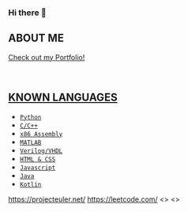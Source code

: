 ### Hi there 👋
<h2><b>ABOUT ME</b></h2>
<p><a href="https://protamlan.github.io/">Check out my Portfolio!</p>
<br>
	
<h2><b>KNOWN LANGUAGES</b></h2>
<ul>
	<li><code>Python</code></li>
	<li><code>C/C++</code></li>
	<li><code>x86 Assembly</code></li>
	<li><code>MATLAB</code></li>
	<li><code>Verilog/VHDL</code></li>
	<li><code>HTML & CSS</code></li>
	<li><code>Javascript</code></li>
	<li><code>Java</code></li>
	<li><code>Kotlin</code></li>
</ul>

https://projecteuler.net/
https://leetcode.com/
<>  <>

<!--
Here are some ideas to get you started:
- 👯 I’m looking to collaborate on Product Design
- 📫 How to reach me: SiliconMatrix@proton.me
- ⚡ Fun fact: ...
-->
